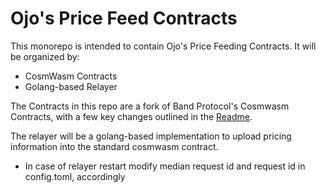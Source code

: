# Ojo's Price Feed Contracts

This monorepo is intended to contain Ojo's Price Feeding Contracts. It will be organized by:

- CosmWasm Contracts
- Golang-based Relayer

The Contracts in this repo are a fork of Band Protocol's Cosmwasm Contracts, with a few key changes outlined in the [Readme](./cosmwasm/README.md).

The relayer will be a golang-based implementation to upload pricing information into the standard cosmwasm contract.

- In case of relayer restart modify median request id and request id in config.toml, accordingly